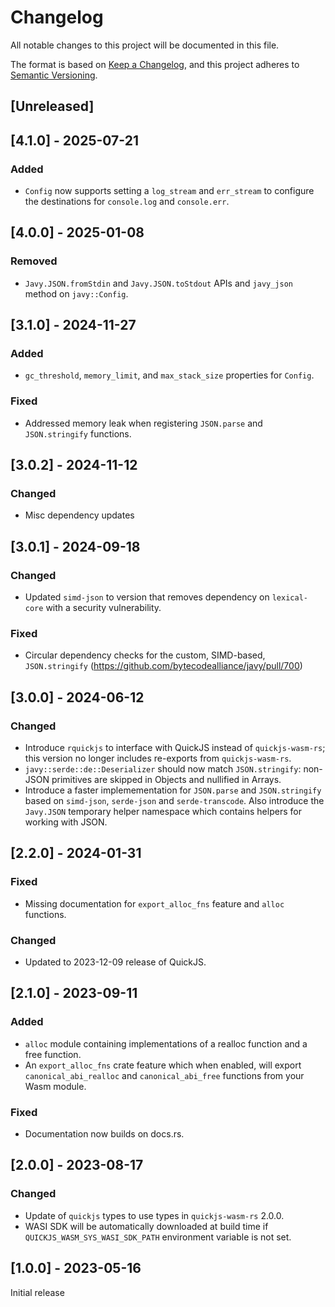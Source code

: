 # Changelog

All notable changes to this project will be documented in this file.

The format is based on [Keep a Changelog](https://keepachangelog.com/en/1.0.0/),
and this project adheres to [Semantic
Versioning](https://semver.org/spec/v2.0.0.html).

## [Unreleased]

## [4.1.0] - 2025-07-21

### Added

- `Config` now supports setting a `log_stream` and `err_stream` to configure
  the destinations for `console.log` and `console.err`.

## [4.0.0] - 2025-01-08

### Removed

- `Javy.JSON.fromStdin` and `Javy.JSON.toStdout` APIs and `javy_json` method on
  `javy::Config`.

## [3.1.0] - 2024-11-27

### Added

- `gc_threshold`, `memory_limit`, and `max_stack_size` properties for `Config`.

### Fixed

- Addressed memory leak when registering `JSON.parse` and `JSON.stringify`
  functions.

## [3.0.2] - 2024-11-12

### Changed

- Misc dependency updates

## [3.0.1] - 2024-09-18

### Changed

- Updated `simd-json` to version that removes dependency on `lexical-core` with
  a security vulnerability.

### Fixed

- Circular dependency checks for the custom, SIMD-based, `JSON.stringify`
  (https://github.com/bytecodealliance/javy/pull/700)

## [3.0.0] - 2024-06-12

### Changed

- Introduce `rquickjs` to interface with QuickJS instead of `quickjs-wasm-rs`;
  this version no longer includes re-exports from `quickjs-wasm-rs`.
- `javy::serde::de::Deserializer` should now match `JSON.stringify`: non-JSON
  primitives are skipped in Objects and nullified in Arrays. 
- Introduce a faster implemementation for `JSON.parse` and `JSON.stringify`
  based on `simd-json`, `serde-json` and `serde-transcode`. Also introduce the
  `Javy.JSON` temporary helper namespace which contains helpers for working with
  JSON.

## [2.2.0] - 2024-01-31

### Fixed

- Missing documentation for `export_alloc_fns` feature and `alloc` functions.

### Changed

- Updated to 2023-12-09 release of QuickJS.

## [2.1.0] - 2023-09-11

### Added

- `alloc` module containing implementations of a realloc function and a free
  function.
- An `export_alloc_fns` crate feature which when enabled, will export
  `canonical_abi_realloc` and `canonical_abi_free` functions from your Wasm
  module.

### Fixed

- Documentation now builds on docs.rs.

## [2.0.0] - 2023-08-17

### Changed

- Update of `quickjs` types to use types in `quickjs-wasm-rs` 2.0.0.
- WASI SDK will be automatically downloaded at build time if
  `QUICKJS_WASM_SYS_WASI_SDK_PATH` environment variable is not set.

## [1.0.0] - 2023-05-16

Initial release
